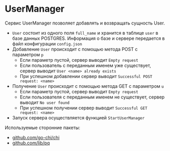 # UserManager
Сервис UserManager позволяет добавлять и возвращать сущность User.

* `User` состоит из одного поля `full_name` и хранится в таблице `user`
  в базе данных POSTGRES. Информация о базе и
  сервере передается в файл конфигурации `config.json`
* Добавление `User` происходит с помощью метода POST с параметром `p`
    * Если параметр пустой, сервер выводит `Empty request`
    * Если пользователь с переданным именем уже существует, сервер выводит
      `User <name> already exists`
    * При успешном добавлении сервер выводит `Successful POST request: <name>`
* Получение `User` происходит с помощью метода GET с параметром `u`
    * Если параметр пустой, сервер выводит `Empty request`
    * Если пользователя с переданным именем не существует, сервер выводит
    `No user found`
    * При успешном получении сервер выводит `Successful GET request: <name>`
* Запуск сервера осуществляется функцией `StartUserManager`
  
Используемые сторонние пакеты:
* [github.com/go-chi/chi](https://github.com/go-chi/chi)
* [github.com/lib/pq](https://github.com/lib/pq)
